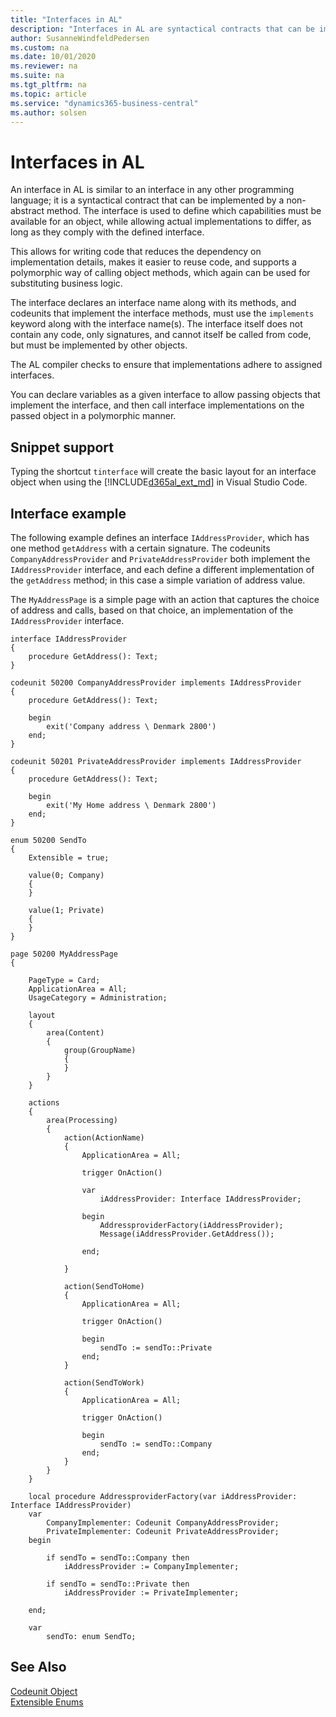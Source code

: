 ```yaml
---
title: "Interfaces in AL"
description: "Interfaces in AL are syntactical contracts that can be implemented by a non-abstract method."
author: SusanneWindfeldPedersen
ms.custom: na
ms.date: 10/01/2020
ms.reviewer: na
ms.suite: na
ms.tgt_pltfrm: na
ms.topic: article
ms.service: "dynamics365-business-central"
ms.author: solsen
---
```


# Interfaces in AL

An interface in AL is similar to an interface in any other programming language; it is a syntactical contract that can be implemented by a non-abstract method. The interface is used to define which capabilities must be available for an object, while allowing actual implementations to differ, as long as they comply with the defined interface.

This allows for writing code that reduces the dependency on implementation details, makes it easier to reuse code, and supports a polymorphic way of calling object methods, which again can be used for substituting business logic.

The interface declares an interface name along with its methods, and codeunits that implement the interface methods, must use the `implements` keyword along with the interface name(s). The interface itself does not contain any code, only signatures, and cannot itself be called from code, but must be implemented by other objects.
 
The AL compiler checks to ensure that implementations adhere to assigned interfaces.

You can declare variables as a given interface to allow passing objects that implement the interface, and then call interface implementations on the passed object in a polymorphic manner.

## Snippet support
Typing the shortcut `tinterface` will create the basic layout for an interface object when using the [!INCLUDE[d365al_ext_md](../includes/d365al_ext_md.md)] in Visual Studio Code.


## Interface example

The following example defines an interface `IAddressProvider`, which has one method `getAddress` with a certain signature. The codeunits `CompanyAddressProvider` and `PrivateAddressProvider` both implement the `IAddressProvider` interface, and each define a different implementation of the `getAddress` method; in this case a simple variation of address value.

The `MyAddressPage` is a simple page with an action that captures the choice of address and calls, based on that choice, an implementation of the `IAddressProvider` interface.

```AL
interface IAddressProvider
{
    procedure GetAddress(): Text;
}

codeunit 50200 CompanyAddressProvider implements IAddressProvider
{
    procedure GetAddress(): Text;

    begin
        exit('Company address \ Denmark 2800')
    end;
}

codeunit 50201 PrivateAddressProvider implements IAddressProvider
{
    procedure GetAddress(): Text;

    begin
        exit('My Home address \ Denmark 2800')
    end;
}

enum 50200 SendTo
{
    Extensible = true;

    value(0; Company)
    {
    }

    value(1; Private)
    {
    }
}

page 50200 MyAddressPage
{

    PageType = Card;
    ApplicationArea = All;
    UsageCategory = Administration;

    layout
    {
        area(Content)
        {
            group(GroupName)
            {
            }
        }
    }

    actions
    {
        area(Processing)
        {
            action(ActionName)
            {
                ApplicationArea = All;

                trigger OnAction()

                var
                    iAddressProvider: Interface IAddressProvider;

                begin
                    AddressproviderFactory(iAddressProvider);
                    Message(iAddressProvider.GetAddress());

                end;

            }

            action(SendToHome)
            {
                ApplicationArea = All;

                trigger OnAction()

                begin
                    sendTo := sendTo::Private
                end;
            }

            action(SendToWork)
            {
                ApplicationArea = All;

                trigger OnAction()

                begin
                    sendTo := sendTo::Company
                end;
            }
        }
    }

    local procedure AddressproviderFactory(var iAddressProvider: Interface IAddressProvider)
    var
        CompanyImplementer: Codeunit CompanyAddressProvider;
        PrivateImplementer: Codeunit PrivateAddressProvider;
    begin

        if sendTo = sendTo::Company then
            iAddressProvider := CompanyImplementer;

        if sendTo = sendTo::Private then
            iAddressProvider := PrivateImplementer;

    end;

    var
        sendTo: enum SendTo;

```

## See Also

[Codeunit Object](devenv-codeunit-object.md)  
[Extensible Enums](devenv-extensible-enums.md)  